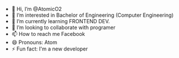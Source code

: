 - 👋 Hi, I’m @AtomicO2
- 👀 I’m interested in Bachelor of Engineering (Computer Engineering)
- 🌱 I’m currently learning FRONTEND DEV.
- 💞️ I’m looking to collaborate with programer
- 📫 How to reach me Facebook 
- 😄 Pronouns: Atom
- ⚡ Fun fact: I'm a new developer

<!---
AtomicO2/AtomicO2 is a ✨ special ✨ repository because its `README.md` (this file) appears on your GitHub profile.
You can click the Preview link to take a look at your changes.
--->
